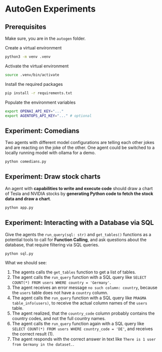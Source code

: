# AutoGen Experiments

## Prerequisites

Make sure, you are in the `autogen` folder.

Create a virtual environment

```bash
python3 -m venv .venv
```

Activate the virtual environment

```bash
source .venv/bin/activate
```

Install the required packages

```bash
pip install -r requirements.txt
```

Populate the environment variables

```bash
export OPENAI_API_KEY="..."
export AGENTOPS_API_KEY="..." # optional
```

## Experiment: Comedians

Two agents with different model configurations are telling each other jokes and are reacting on the joke of the other. One agent could be switched to a locally running model with ollama for a demo.

```bash
python comedians.py
```

## Experiment: Draw stock charts

An agent with **capabilities to write and execute code** should draw a chart of Tesla and NVIDIA stocks by **generating Python code to fetch the stock data and draw a chart**.

```bash
python app.py
```


## Experiment: Interacting with a Database via SQL

Give the agents the `run_query(sql: str)` and `get_tables()` functions as a potential tools to call for **Function Calling**, and ask questions about the database, that require filtering via SQL queries.

```bash
python sql.py
```

What we should see:

1. The agents calls the `get_tables` function to get a list of tables.
2. The agent calls the `run_query` function with a SQL query like `SELECT COUNT(*) FROM users WHERE country = 'Germany'`.
3. The agent receives an error message `no such column: country`, because the `users` table does not have a `country` column.
4. The agent calls the `run_query` function with a SQL query like `PRAGMA table_info(users)`, to receive the actual column names of the `users` table.
5. The agent realized, that the `country_code` column probably contains the country codes, and not the full country names.
6. The agent calls the `run_query` function again with a SQL query like `SELECT COUNT(*) FROM users WHERE country_code = 'DE'`, and receives the correct result (1).
7. The agent responds with the correct answer in text like `There is 1 user from Germany in the dataset.`.
